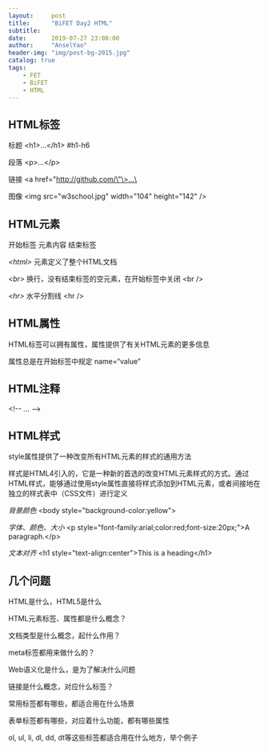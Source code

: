 ```yaml
---
layout:     post
title:      "BiFET Day2 HTML"
subtitle:   
date:       2019-07-27 23:00:00
author:     "AnselYao"
header-img: "img/post-bg-2015.jpg"
catalog: true
tags:
    - FET
    - BiFET
    - HTML
---
```

## HTML标签

标题 \<h1>...\</h1> \#h1-h6

段落 \<p>...\</p>

链接 \<a href="http://github.com/\"\>...\</a>

图像 \<img src="w3school.jpg" width="104" height="142" />

## HTML元素
开始标签 元素内容 结束标签

*\<html>* 元素定义了整个HTML文档

*\<br>* 换行，没有结束标签的空元素，在开始标签中关闭 \<br />

*\<hr>* 水平分割线 \<hr />

## HTML属性
HTML标签可以拥有属性，属性提供了有关HTML元素的更多信息

属性总是在开始标签中规定 name=“value”

## HTML注释
\<!-- ... -->

## HTML样式
style属性提供了一种改变所有HTML元素的样式的通用方法

样式是HTML4引入的，它是一种新的首选的改变HTML元素样式的方式。通过HTML样式，能够通过使用style属性直接将样式添加到HTML元素，或者间接地在独立的样式表中（CSS文件）进行定义

*背景颜色* \<body style="background-color:yellow">

*字体、颜色、大小* \<p style="font-family:arial;color:red;font-size:20px;">A paragraph.\</p>

*文本对齐* \<h1 style="text-align:center">This is a heading\</h1>

## 几个问题
HTML是什么，HTML5是什么

HTML元素标签、属性都是什么概念？

文档类型是什么概念，起什么作用？

meta标签都用来做什么的？

Web语义化是什么，是为了解决什么问题

链接是什么概念，对应什么标签？

常用标签都有哪些，都适合用在什么场景

表单标签都有哪些，对应着什么功能，都有哪些属性

ol, ul, li, dl, dd, dt等这些标签都适合用在什么地方，举个例子
